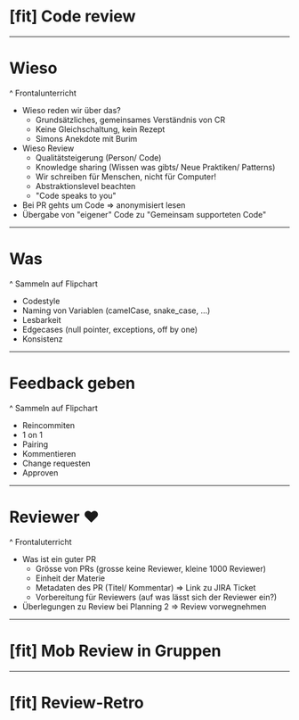 # [fit] Code review

---

# Wieso
^ Frontalunterricht

* Wieso reden wir über das?
	* Grundsätzliches, gemeinsames Verständnis von CR
	* Keine Gleichschaltung, kein Rezept
	* Simons Anekdote mit Burim
* Wieso Review
	* Qualitätsteigerung (Person/ Code)
	* Knowledge sharing (Wissen was gibts/ Neue Praktiken/ Patterns)
	* Wir schreiben für Menschen, nicht für Computer!
	* Abstraktionslevel beachten
	* "Code speaks to you"
* Bei PR gehts um Code => anonymisiert lesen
* Übergabe von "eigener" Code zu "Gemeinsam supporteten Code"

---

# Was
^ Sammeln auf Flipchart

* Codestyle
* Naming von Variablen (camelCase, snake_case, ...)
* Lesbarkeit
* Edgecases (null pointer, exceptions, off by one)
* Konsistenz

---

# Feedback geben
^ Sammeln auf Flipchart

* Reincommiten
* 1 on 1
* Pairing
* Kommentieren
* Change requesten
* Approven

---

# Reviewer :heart:
^ Frontaluterricht

* Was ist ein guter PR
	* Grösse von PRs (grosse keine Reviewer, kleine 1000 Reviewer)
	* Einheit der Materie
	* Metadaten des PR (Titel/ Kommentar) => Link zu JIRA Ticket
	* Vorbereitung für Reviewers (auf was lässt sich der Reviewer ein?)
* Überlegungen zu Review bei Planning 2 => Review vorwegnehmen	

---

# [fit] Mob Review in Gruppen

---

# [fit] Review-Retro
